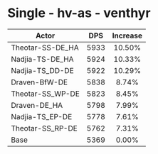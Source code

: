 # Single - hv-as - venthyr
| Actor | DPS | Increase |
|---|:---:|:---:|
|Theotar-SS-DE_HA|5933|10.50%|
|Nadjia-TS-DE_HA|5924|10.33%|
|Nadjia-TS_DD-DE|5922|10.29%|
|Draven-BfW-DE|5838|8.74%|
|Theotar-SS_WP-DE|5823|8.45%|
|Draven-DE_HA|5798|7.99%|
|Nadjia-TS_EP-DE|5778|7.61%|
|Theotar-SS_RP-DE|5762|7.31%|
|Base|5369|0.00%|

